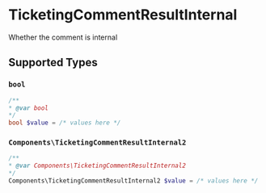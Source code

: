 # TicketingCommentResultInternal

Whether the comment is internal


## Supported Types

### `bool`

```php
/**
* @var bool
*/
bool $value = /* values here */
```

### `Components\TicketingCommentResultInternal2`

```php
/**
* @var Components\TicketingCommentResultInternal2
*/
Components\TicketingCommentResultInternal2 $value = /* values here */
```

